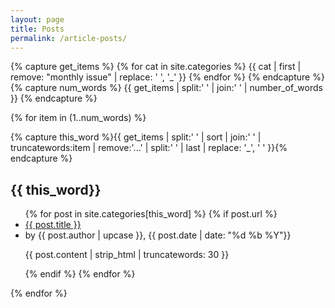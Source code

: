 ```yaml
---
layout: page
title: Posts
permalink: /article-posts/
---
```


<link rel="stylesheet" href="/assets/posts.css">
<html>
  {% capture get_items %}
{% for cat in site.categories %}
{{ cat | first | remove: "monthly issue" | replace: ' ', '_' }}
{% endfor %}
{% endcapture %}
{% capture num_words %}
{{ get_items | split:' ' | join:' ' | number_of_words }}
{% endcapture %}

{% for item in (1..num_words) %}

{% capture this_word %}{{ get_items | split:' ' | sort | join:' ' | truncatewords:item | remove:'...' | split:' ' | last | replace: '_', ' '  }}{% endcapture %}

<a name="{{ this_word  }}"></a>
<h2>{{ this_word}}</h2>
<ul class="related-posts">
{% for post in site.categories[this_word] %}
   {% if post.url %}
    <li class="post title"><a href="{{ post.url }}">{{ post.title }}</a></li>
    <li class="post">by {{ post.author | upcase }}, {{ post.date | date: "%d %b %Y"}}
          <br><p class="post-excerpt">{{ post.content | strip_html | truncatewords: 30 }}</p></li>
   {% endif %}
{% endfor %}
</ul>
{% endfor %}
</html>